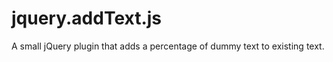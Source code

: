 jquery.addText.js
=================

A small jQuery plugin that adds a percentage of dummy text to existing text.